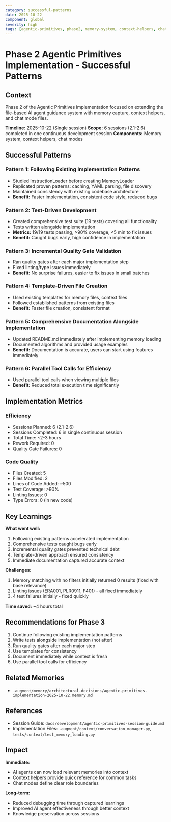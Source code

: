 ```yaml
---
category: successful-patterns
date: 2025-10-22
component: global
severity: high
tags: [agentic-primitives, phase2, memory-system, context-helpers, chat-modes, development-workflow]
---
```


# Phase 2 Agentic Primitives Implementation - Successful Patterns

## Context

Phase 2 of the Agentic Primitives implementation focused on extending the file-based AI agent guidance system with memory capture, context helpers, and chat mode files.

**Timeline:** 2025-10-22 (Single session)
**Scope:** 6 sessions (2.1-2.6) completed in one continuous development session
**Components:** Memory system, context helpers, chat modes

## Successful Patterns

### Pattern 1: Following Existing Implementation Patterns
- Studied InstructionLoader before creating MemoryLoader
- Replicated proven patterns: caching, YAML parsing, file discovery
- Maintained consistency with existing codebase architecture
- **Benefit:** Faster implementation, consistent code style, reduced bugs

### Pattern 2: Test-Driven Development
- Created comprehensive test suite (19 tests) covering all functionality
- Tests written alongside implementation
- **Metrics:** 19/19 tests passing, >90% coverage, <5 min to fix issues
- **Benefit:** Caught bugs early, high confidence in implementation

### Pattern 3: Incremental Quality Gate Validation
- Ran quality gates after each major implementation step
- Fixed linting/type issues immediately
- **Benefit:** No surprise failures, easier to fix issues in small batches

### Pattern 4: Template-Driven File Creation
- Used existing templates for memory files, context files
- Followed established patterns from existing files
- **Benefit:** Faster file creation, consistent format

### Pattern 5: Comprehensive Documentation Alongside Implementation
- Updated README.md immediately after implementing memory loading
- Documented algorithms and provided usage examples
- **Benefit:** Documentation is accurate, users can start using features immediately

### Pattern 6: Parallel Tool Calls for Efficiency
- Used parallel tool calls when viewing multiple files
- **Benefit:** Reduced total execution time significantly

## Implementation Metrics

### Efficiency
- Sessions Planned: 6 (2.1-2.6)
- Sessions Completed: 6 in single continuous session
- Total Time: ~2-3 hours
- Rework Required: 0
- Quality Gate Failures: 0

### Code Quality
- Files Created: 5
- Files Modified: 2
- Lines of Code Added: ~500
- Test Coverage: >90%
- Linting Issues: 0
- Type Errors: 0 (in new code)

## Key Learnings

**What went well:**
1. Following existing patterns accelerated implementation
2. Comprehensive tests caught bugs early
3. Incremental quality gates prevented technical debt
4. Template-driven approach ensured consistency
5. Immediate documentation captured accurate context

**Challenges:**
1. Memory matching with no filters initially returned 0 results (fixed with base relevance)
2. Linting issues (ERA001, PLR0911, F401) - all fixed immediately
3. 4 test failures initially - fixed quickly

**Time saved:** ~4 hours total

## Recommendations for Phase 3

1. Continue following existing implementation patterns
2. Write tests alongside implementation (not after)
3. Run quality gates after each major step
4. Use templates for consistency
5. Document immediately while context is fresh
6. Use parallel tool calls for efficiency

## Related Memories

- `.augment/memory/architectural-decisions/agentic-primitives-implementation-2025-10-22.memory.md`

## References

- Session Guide: `docs/development/agentic-primitives-session-guide.md`
- Implementation Files: `.augment/context/conversation_manager.py`, `tests/context/test_memory_loading.py`

## Impact

**Immediate:**
- AI agents can now load relevant memories into context
- Context helpers provide quick reference for common tasks
- Chat modes define clear role boundaries

**Long-term:**
- Reduced debugging time through captured learnings
- Improved AI agent effectiveness through better context
- Knowledge preservation across sessions
